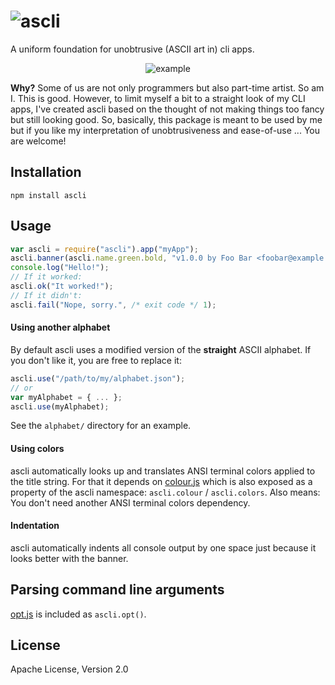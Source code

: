 ![ascli](https://raw.github.com/dcodeIO/ascli/master/ascli.png)
=====
A uniform foundation for unobtrusive (ASCII art in) cli apps.

<p align="center">
    <img src="https://raw.github.com/dcodeIO/ascli/master/example.png" alt="example" />
</p>

**Why?** Some of us are not only programmers but also part-time artist. So am I. This is good. However, to limit myself
a bit to a straight look of my CLI apps, I've created ascli based on the thought of not making things too fancy but
still looking good. So, basically, this package is meant to be used by me but if you like my interpretation of
unobtrusiveness and ease-of-use ... You are welcome!

Installation
------------
`npm install ascli`

Usage
-----
```js
var ascli = require("ascli").app("myApp");
ascli.banner(ascli.name.green.bold, "v1.0.0 by Foo Bar <foobar@example.com>");
console.log("Hello!");
// If it worked:
ascli.ok("It worked!");
// If it didn't:
ascli.fail("Nope, sorry.", /* exit code */ 1);
```

#### Using another alphabet
By default ascli uses a modified version of the **straight** ASCII alphabet. If you don't like it, you are free to
replace it:

```js
ascli.use("/path/to/my/alphabet.json");
// or
var myAlphabet = { ... };
ascli.use(myAlphabet);
```

See the `alphabet/` directory for an example.

#### Using colors
ascli automatically looks up and translates ANSI terminal colors applied to the title string. For that it depends on
[colour.js](https://github.com/dcodeIO/colour.js) which is also exposed as a property of the ascli namespace:
`ascli.colour` / `ascli.colors`. Also means: You don't need another ANSI terminal colors dependency.

#### Indentation
ascli automatically indents all console output by one space just because it looks better with the banner.

Parsing command line arguments
------------------------------
[opt.js](https://github.com/dcodeIO/opt.js) is included as `ascli.opt()`.

License
-------
Apache License, Version 2.0
